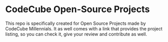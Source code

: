 # CodeCube Open-Source Projects

This repo is specifically created for Open Source Projects made by CodeCube Millennials. It as well comes with a link that provides the project listing, so you can check it, give your review and contribute as well.
